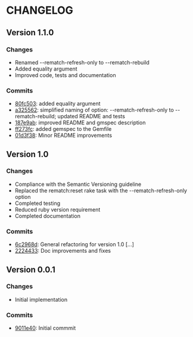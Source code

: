 # CHANGELOG

## Version 1.1.0

### Changes

- Renamed --rematch-refresh-only to --rematch-rebuild
- Added equality argument
- Improved code, tests and documentation

### Commits

- [80fc503](http://github.com/ddnexus/pagy/commit/80fc503): added equality argument
- [a325562](http://github.com/ddnexus/pagy/commit/a325562): simplified naming of option: --rematch-refresh-only to --rematch-rebuild; updated README and tests
- [187e9ab](http://github.com/ddnexus/pagy/commit/187e9ab): improved README and gmspec description
- [ff273fc](http://github.com/ddnexus/pagy/commit/ff273fc): added gemspec to the Gemfile
- [01d3f38](http://github.com/ddnexus/pagy/commit/01d3f38): Minor README improvements

## Version 1.0

### Changes

- Compliance with the Semantic Versioning guideline
- Replaced the rematch:reset rake task with the --rematch-refresh-only option
- Completed testing
- Reduced ruby version requirement
- Completed documentation

### Commits

- [6c2968d](http://github.com/ddnexus/pagy/commit/6c2968d): General refactoring for version 1.0 [...]
- [2224433](http://github.com/ddnexus/pagy/commit/2224433): Doc improvements and fixes

## Version 0.0.1

### Changes

- Initial implementation

### Commits

- [9011e40](http://github.com/ddnexus/pagy/commit/9011e40): Initial commmit
